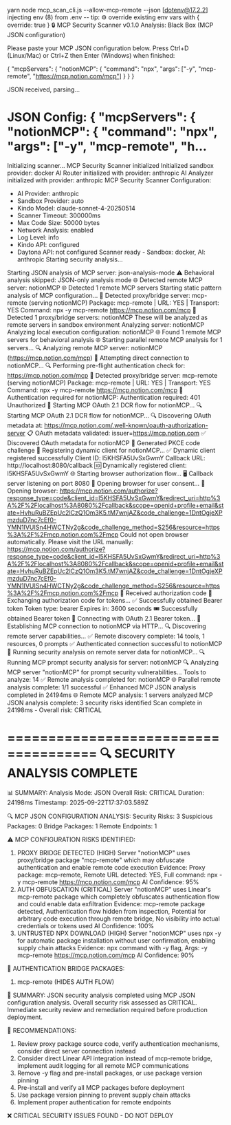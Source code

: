 yarn node mcp_scan_cli.js --allow-mcp-remote --json
[dotenv@17.2.2] injecting env (8) from .env -- tip: ⚙️  override existing env vars with { override: true }
🔒 MCP Security Scanner v0.1.0
Analysis: Black Box (MCP JSON configuration)

Please paste your MCP JSON configuration below.
Press Ctrl+D (Linux/Mac) or Ctrl+Z then Enter (Windows) when finished:

{
  "mcpServers": {
    "notionMCP": {
      "command": "npx",
      "args": ["-y", "mcp-remote", "https://mcp.notion.com/mcp"]
    }
  }
}

JSON received, parsing...

JSON Config: {
  "mcpServers": {
    "notionMCP": {
      "command": "npx",
      "args": ["-y", "mcp-remote", "h...
=====================================

Initializing scanner...
MCP Security Scanner initialized
Initialized sandbox provider: docker
AI Router initialized with provider: anthropic
AI Analyzer initialized with provider: anthropic
MCP Security Scanner Configuration:
- AI Provider: anthropic
- Sandbox Provider: auto
- Kindo Model: claude-sonnet-4-20250514
- Scanner Timeout: 300000ms
- Max Code Size: 50000 bytes
- Network Analysis: enabled
- Log Level: info
- Kindo API: configured
- Daytona API: not configured
Scanner ready - Sandbox: docker, AI: anthropic
Starting security analysis...

Starting JSON analysis of MCP server: json-analysis-mode
⚠️  Behavioral analysis skipped: JSON-only analysis mode
🌐 Detected remote MCP server: notionMCP
🌐 Detected 1 remote MCP servers
Starting static pattern analysis of MCP configuration...
🔗 Detected proxy/bridge server: mcp-remote (serving notionMCP)
   Package: mcp-remote | URL: YES | Transport: YES
   Command: npx -y mcp-remote https://mcp.notion.com/mcp
🔗 Detected 1 proxy/bridge servers: notionMCP
   These will be analyzed as remote servers in sandbox environment
Analyzing server: notionMCP
Analyzing local execution configuration: notionMCP
🌐 Found 1 remote MCP servers for behavioral analysis
🌐 Starting parallel remote MCP analysis for 1 servers...
🔍 Analyzing remote MCP server: notionMCP (https://mcp.notion.com/mcp)
🔌 Attempting direct connection to notionMCP...
🔍 Performing pre-flight authentication check for: https://mcp.notion.com/mcp
🔗 Detected proxy/bridge server: mcp-remote (serving notionMCP)
   Package: mcp-remote | URL: YES | Transport: YES
   Command: npx -y mcp-remote https://mcp.notion.com/mcp
🔐 Authentication required for notionMCP: Authentication required: 401 Unauthorized
🚀 Starting MCP OAuth 2.1 DCR flow for notionMCP...
🔍 Starting MCP OAuth 2.1 DCR flow for notionMCP...
🔍 Discovering OAuth metadata at: https://mcp.notion.com/.well-known/oauth-authorization-server
📋 OAuth metadata validated: issuer=https://mcp.notion.com
✅ Discovered OAuth metadata for notionMCP
🔐 Generated PKCE code challenge
🔄 Registering dynamic client for notionMCP...
✅ Dynamic client registered successfully
   Client ID: l5KHSFA5UvSxGwmY
   Callback URL: http://localhost:8080/callback
🆔 Dynamically registered client: l5KHSFA5UvSxGwmY
🌐 Starting browser authorization flow...
🖥️  Callback server listening on port 8080
🚀 Opening browser for user consent...
🔗 Opening browser: https://mcp.notion.com/authorize?response_type=code&client_id=l5KHSFA5UvSxGwmY&redirect_uri=http%3A%2F%2Flocalhost%3A8080%2Fcallback&scope=openid+profile+email&state=HvhuRuBZEpUc2lCzQ1Om3K5.tM7wnjAZ&code_challenge=1DntOgjeXPmzduD7nc7cEf0-YMN1IVUISn4HWCTNy2g&code_challenge_method=S256&resource=https%3A%2F%2Fmcp.notion.com%2Fmcp
Could not open browser automatically. Please visit the URL manually:
   https://mcp.notion.com/authorize?response_type=code&client_id=l5KHSFA5UvSxGwmY&redirect_uri=http%3A%2F%2Flocalhost%3A8080%2Fcallback&scope=openid+profile+email&state=HvhuRuBZEpUc2lCzQ1Om3K5.tM7wnjAZ&code_challenge=1DntOgjeXPmzduD7nc7cEf0-YMN1IVUISn4HWCTNy2g&code_challenge_method=S256&resource=https%3A%2F%2Fmcp.notion.com%2Fmcp
🎫 Received authorization code
🔄 Exchanging authorization code for tokens...
✅ Successfully obtained Bearer token
   Token type: bearer
   Expires in: 3600 seconds
🎟️ Successfully obtained Bearer token
🔄 Connecting with OAuth 2.1 Bearer token...
🤝 Establishing MCP connection to notionMCP via HTTP...
🔍 Discovering remote server capabilities...
✅ Remote discovery complete: 14 tools, 1 resources, 0 prompts
✅ Authenticated connection successful to notionMCP
🤖 Running security analysis on remote server data for notionMCP...
🔍 Running MCP prompt security analysis for server: notionMCP
🔍 Analyzing MCP server "notionMCP" for prompt security vulnerabilities...
   Tools to analyze: 14
✅ Remote analysis completed for: notionMCP
🌐 Parallel remote analysis complete: 1/1 successful
✅ Enhanced MCP JSON analysis completed in 24194ms
🌐 Remote MCP analysis: 1 servers analyzed
MCP JSON analysis complete: 3 security risks identified
Scan complete in 24198ms - Overall risk: CRITICAL

=====================================
🔍 SECURITY ANALYSIS COMPLETE
=====================================

📊 SUMMARY:
   Analysis Mode: JSON
   Overall Risk:  CRITICAL
   Duration:      24198ms
   Timestamp:     2025-09-22T17:37:03.589Z

🔍 MCP JSON CONFIGURATION ANALYSIS:
   Security Risks:        3
   Suspicious Packages:   0
   Bridge Packages:       1
   Remote Endpoints:      1

⚠️  MCP CONFIGURATION RISKS IDENTIFIED:
   1. PROXY BRIDGE DETECTED (HIGH)
      Server "notionMCP" uses proxy/bridge package "mcp-remote" which may obfuscate authentication and enable remote code execution
      Evidence: Proxy package: mcp-remote, Remote URL detected: YES, Full command: npx -y mcp-remote https://mcp.notion.com/mcp
      AI Confidence: 95%
   2. AUTH OBFUSCATION (CRITICAL)
      Server "notionMCP" uses Linear's mcp-remote package which completely obfuscates authentication flow and could enable data exfiltration
      Evidence: mcp-remote package detected, Authentication flow hidden from inspection, Potential for arbitrary code execution through remote bridge, No visibility into actual credentials or tokens used
      AI Confidence: 100%
   3. UNTRUSTED NPX DOWNLOAD (HIGH)
      Server "notionMCP" uses npx -y for automatic package installation without user confirmation, enabling supply chain attacks
      Evidence: npx command with -y flag, Args: -y mcp-remote https://mcp.notion.com/mcp
      AI Confidence: 90%

🌉 AUTHENTICATION BRIDGE PACKAGES:
   1. mcp-remote (HIDES AUTH FLOW)

📝 SUMMARY:
JSON security analysis completed using MCP JSON configuration analysis. Overall security risk assessed as CRITICAL. Immediate security review and remediation required before production deployment.

🔧 RECOMMENDATIONS:
   1. Review proxy package source code, verify authentication mechanisms, consider direct server connection instead
   2. Consider direct Linear API integration instead of mcp-remote bridge, implement audit logging for all remote MCP communications
   3. Remove -y flag and pre-install packages, or use package version pinning
   4. Pre-install and verify all MCP packages before deployment
   5. Use package version pinning to prevent supply chain attacks
   6. Implement proper authentication for remote endpoints

❌ CRITICAL SECURITY ISSUES FOUND - DO NOT DEPLOY
